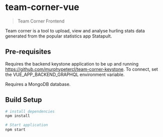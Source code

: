 # team-corner-vue

> Team Corner Frontend

Team corner is a tool to upload, view and analyse hurling stats data generated from the popular statistics app Statapult.

## Pre-requisites

Requires the backend keystone application to be up and running https://github.com/murphypetercl/team-corner-keystone. To connect, set the VUE_APP_BACKEND_GRAPHQL environment variable.

Requires a MongoDB database.

## Build Setup

``` bash
# install dependencies
npm install

# Start application
npm start
```
